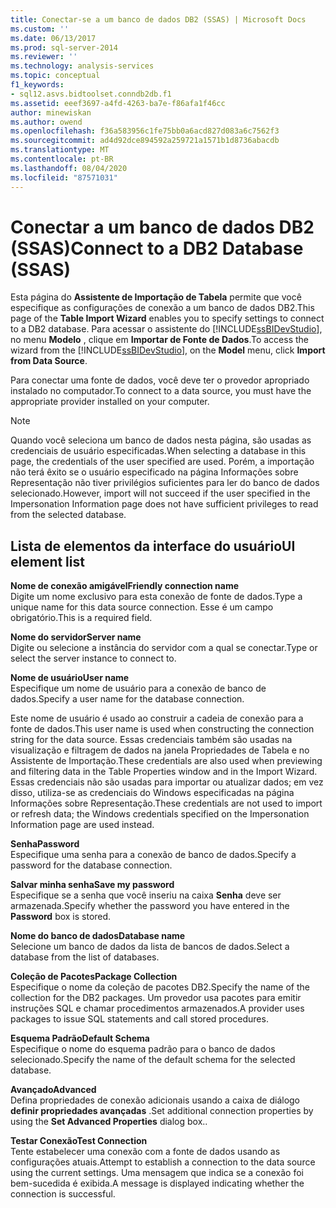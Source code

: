 ```yaml
---
title: Conectar-se a um banco de dados DB2 (SSAS) | Microsoft Docs
ms.custom: ''
ms.date: 06/13/2017
ms.prod: sql-server-2014
ms.reviewer: ''
ms.technology: analysis-services
ms.topic: conceptual
f1_keywords:
- sql12.asvs.bidtoolset.conndb2db.f1
ms.assetid: eeef3697-a4fd-4263-ba7e-f86afa1f46cc
author: minewiskan
ms.author: owend
ms.openlocfilehash: f36a583956c1fe75bb0a6acd827d083a6c7562f3
ms.sourcegitcommit: ad4d92dce894592a259721a1571b1d8736abacdb
ms.translationtype: MT
ms.contentlocale: pt-BR
ms.lasthandoff: 08/04/2020
ms.locfileid: "87571031"
---
```

# <a name="connect-to-a-db2-database-ssas"></a><span data-ttu-id="7aea0-102">Conectar a um banco de dados DB2 (SSAS)</span><span class="sxs-lookup"><span data-stu-id="7aea0-102">Connect to a DB2 Database (SSAS)</span></span>
  <span data-ttu-id="7aea0-103">Esta página do **Assistente de Importação de Tabela** permite que você especifique as configurações de conexão a um banco de dados DB2.</span><span class="sxs-lookup"><span data-stu-id="7aea0-103">This page of the **Table Import Wizard** enables you to specify settings to connect to a DB2 database.</span></span> <span data-ttu-id="7aea0-104">Para acessar o assistente do [!INCLUDE[ssBIDevStudio](../includes/ssbidevstudio-md.md)], no menu **Modelo** , clique em **Importar de Fonte de Dados**.</span><span class="sxs-lookup"><span data-stu-id="7aea0-104">To access the wizard from the [!INCLUDE[ssBIDevStudio](../includes/ssbidevstudio-md.md)], on the **Model** menu, click **Import from Data Source**.</span></span>  
  
 <span data-ttu-id="7aea0-105">Para conectar uma fonte de dados, você deve ter o provedor apropriado instalado no computador.</span><span class="sxs-lookup"><span data-stu-id="7aea0-105">To connect to a data source, you must have the appropriate provider installed on your computer.</span></span>  
  
> [!NOTE]  
>  <span data-ttu-id="7aea0-106">Quando você seleciona um banco de dados nesta página, são usadas as credenciais de usuário especificadas.</span><span class="sxs-lookup"><span data-stu-id="7aea0-106">When selecting a database in this page, the credentials of the user specified are used.</span></span> <span data-ttu-id="7aea0-107">Porém, a importação não terá êxito se o usuário especificado na página Informações sobre Representação não tiver privilégios suficientes para ler do banco de dados selecionado.</span><span class="sxs-lookup"><span data-stu-id="7aea0-107">However, import will not succeed if the user specified in the Impersonation Information page does not have sufficient privileges to read from the selected database.</span></span>  
  
## <a name="ui-element-list"></a><span data-ttu-id="7aea0-108">Lista de elementos da interface do usuário</span><span class="sxs-lookup"><span data-stu-id="7aea0-108">UI element list</span></span>  
 <span data-ttu-id="7aea0-109">**Nome de conexão amigável**</span><span class="sxs-lookup"><span data-stu-id="7aea0-109">**Friendly connection name**</span></span>  
 <span data-ttu-id="7aea0-110">Digite um nome exclusivo para esta conexão de fonte de dados.</span><span class="sxs-lookup"><span data-stu-id="7aea0-110">Type a unique name for this data source connection.</span></span> <span data-ttu-id="7aea0-111">Esse é um campo obrigatório.</span><span class="sxs-lookup"><span data-stu-id="7aea0-111">This is a required field.</span></span>  
  
 <span data-ttu-id="7aea0-112">**Nome do servidor**</span><span class="sxs-lookup"><span data-stu-id="7aea0-112">**Server name**</span></span>  
 <span data-ttu-id="7aea0-113">Digite ou selecione a instância do servidor com a qual se conectar.</span><span class="sxs-lookup"><span data-stu-id="7aea0-113">Type or select the server instance to connect to.</span></span>  
  
 <span data-ttu-id="7aea0-114">**Nome de usuário**</span><span class="sxs-lookup"><span data-stu-id="7aea0-114">**User name**</span></span>  
 <span data-ttu-id="7aea0-115">Especifique um nome de usuário para a conexão de banco de dados.</span><span class="sxs-lookup"><span data-stu-id="7aea0-115">Specify a user name for the database connection.</span></span>  
  
 <span data-ttu-id="7aea0-116">Este nome de usuário é usado ao construir a cadeia de conexão para a fonte de dados.</span><span class="sxs-lookup"><span data-stu-id="7aea0-116">This user name is used when constructing the connection string for the data source.</span></span> <span data-ttu-id="7aea0-117">Essas credenciais também são usadas na visualização e filtragem de dados na janela Propriedades de Tabela e no Assistente de Importação.</span><span class="sxs-lookup"><span data-stu-id="7aea0-117">These credentials are also used when previewing and filtering data in the Table Properties window and in the Import Wizard.</span></span> <span data-ttu-id="7aea0-118">Essas credenciais não são usadas para importar ou atualizar dados; em vez disso, utiliza-se as credenciais do Windows especificadas na página Informações sobre Representação.</span><span class="sxs-lookup"><span data-stu-id="7aea0-118">These credentials are not used to import or refresh data; the Windows credentials specified on the Impersonation Information page are used instead.</span></span>  
  
 <span data-ttu-id="7aea0-119">**Senha**</span><span class="sxs-lookup"><span data-stu-id="7aea0-119">**Password**</span></span>  
 <span data-ttu-id="7aea0-120">Especifique uma senha para a conexão de banco de dados.</span><span class="sxs-lookup"><span data-stu-id="7aea0-120">Specify a password for the database connection.</span></span>  
  
 <span data-ttu-id="7aea0-121">**Salvar minha senha**</span><span class="sxs-lookup"><span data-stu-id="7aea0-121">**Save my password**</span></span>  
 <span data-ttu-id="7aea0-122">Especifique se a senha que você inseriu na caixa **Senha** deve ser armazenada.</span><span class="sxs-lookup"><span data-stu-id="7aea0-122">Specify whether the password you have entered in the **Password** box is stored.</span></span>  
  
 <span data-ttu-id="7aea0-123">**Nome do banco de dados**</span><span class="sxs-lookup"><span data-stu-id="7aea0-123">**Database name**</span></span>  
 <span data-ttu-id="7aea0-124">Selecione um banco de dados da lista de bancos de dados.</span><span class="sxs-lookup"><span data-stu-id="7aea0-124">Select a database from the list of databases.</span></span>  
  
 <span data-ttu-id="7aea0-125">**Coleção de Pacotes**</span><span class="sxs-lookup"><span data-stu-id="7aea0-125">**Package Collection**</span></span>  
 <span data-ttu-id="7aea0-126">Especifique o nome da coleção de pacotes DB2.</span><span class="sxs-lookup"><span data-stu-id="7aea0-126">Specify the name of the collection for the DB2 packages.</span></span> <span data-ttu-id="7aea0-127">Um provedor usa pacotes para emitir instruções SQL e chamar procedimentos armazenados.</span><span class="sxs-lookup"><span data-stu-id="7aea0-127">A provider uses packages to issue SQL statements and call stored procedures.</span></span>  
  
 <span data-ttu-id="7aea0-128">**Esquema Padrão**</span><span class="sxs-lookup"><span data-stu-id="7aea0-128">**Default Schema**</span></span>  
 <span data-ttu-id="7aea0-129">Especifique o nome do esquema padrão para o banco de dados selecionado.</span><span class="sxs-lookup"><span data-stu-id="7aea0-129">Specify the name of the default schema for the selected database.</span></span>  
  
 <span data-ttu-id="7aea0-130">**Avançado**</span><span class="sxs-lookup"><span data-stu-id="7aea0-130">**Advanced**</span></span>  
 <span data-ttu-id="7aea0-131">Defina propriedades de conexão adicionais usando a caixa de diálogo **definir propriedades avançadas** .</span><span class="sxs-lookup"><span data-stu-id="7aea0-131">Set additional connection properties by using the **Set Advanced Properties** dialog box..</span></span>  
  
 <span data-ttu-id="7aea0-132">**Testar Conexão**</span><span class="sxs-lookup"><span data-stu-id="7aea0-132">**Test Connection**</span></span>  
 <span data-ttu-id="7aea0-133">Tente estabelecer uma conexão com a fonte de dados usando as configurações atuais.</span><span class="sxs-lookup"><span data-stu-id="7aea0-133">Attempt to establish a connection to the data source using the current settings.</span></span> <span data-ttu-id="7aea0-134">Uma mensagem que indica se a conexão foi bem-sucedida é exibida.</span><span class="sxs-lookup"><span data-stu-id="7aea0-134">A message is displayed indicating whether the connection is successful.</span></span>  
  
  
